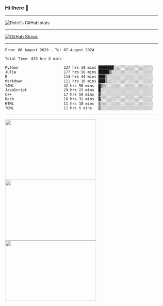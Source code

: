 ### Hi there 👋

<hr/>

![Rohit's GitHub stats](https://github-readme-stats.vercel.app/api?username=RohitRathore1&show_icons=true&theme=transparent)

<hr/>

[![GitHub Streak](http://github-readme-streak-stats.herokuapp.com?user=RohitRathore1&theme=dark&mode=weekly)](https://git.io/streak-stats)

<hr/>

<!--START_SECTION:waka-->

```txt
From: 08 August 2020 - To: 07 August 2024

Total Time: 829 hrs 8 mins

Python                     227 hrs 39 mins ███████░░░░░░░░░░░░░░░░░░   27.46 %
Julia                      177 hrs 56 mins █████▒░░░░░░░░░░░░░░░░░░░   21.46 %
R                          114 hrs 44 mins ███▒░░░░░░░░░░░░░░░░░░░░░   13.84 %
Markdown                   111 hrs 26 mins ███▒░░░░░░░░░░░░░░░░░░░░░   13.44 %
YAML                       42 hrs 50 mins  █▒░░░░░░░░░░░░░░░░░░░░░░░   05.17 %
JavaScript                 29 hrs 23 mins  █░░░░░░░░░░░░░░░░░░░░░░░░   03.54 %
C++                        17 hrs 59 mins  ▓░░░░░░░░░░░░░░░░░░░░░░░░   02.17 %
Bash                       16 hrs 32 mins  ▓░░░░░░░░░░░░░░░░░░░░░░░░   02.00 %
HTML                       11 hrs 18 mins  ▒░░░░░░░░░░░░░░░░░░░░░░░░   01.36 %
TOML                       11 hrs 5 mins   ▒░░░░░░░░░░░░░░░░░░░░░░░░   01.34 %
```

<!--END_SECTION:waka-->

<hr/>

<p>
  <img src="https://wakatime.com/share/@TeAmp0is0N/0205e68a-e5ed-48bf-b870-3c94c1fa77d3.svg" width="300" height="200">
  <img src="https://wakatime.com/share/@TeAmp0is0N/3935ee43-08a3-493e-8b95-60c1f9204b15.svg" width="300" height="200">
  <img src="https://wakatime.com/share/@TeAmp0is0N/8717aacc-7340-44e0-abb1-987dc9823fcd.svg" width="300" height="200">
</p>




